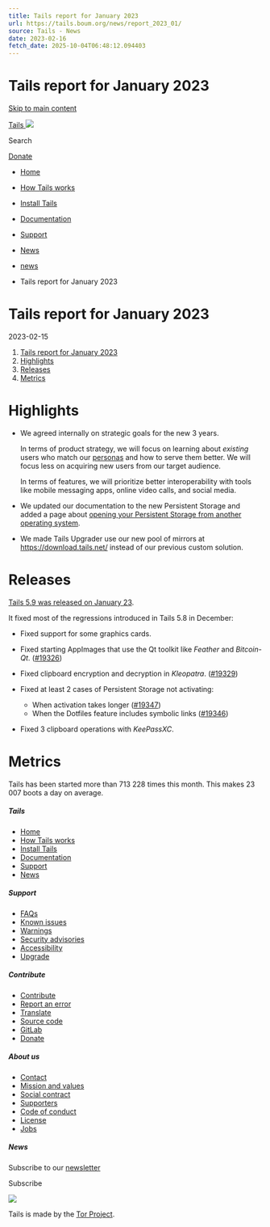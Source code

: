 ```yaml
---
title: Tails report for January 2023
url: https://tails.boum.org/news/report_2023_01/
source: Tails - News
date: 2023-02-16
fetch_date: 2025-10-04T06:48:12.094403
---
```


# Tails report for January 2023

[Skip to main content](#page-body)

[Tails
![](../../lib/logo.png)](../../index.en.html)

Search

[Donate](https://tails.net/donate/)

* [Home](../../index.en.html)
* [How Tails works](../../about/index.en.html)
* [Install Tails](../../install/index.en.html)
* [Documentation](../../doc/index.en.html)
* [Support](../../support/index.en.html)
* [News](../index.en.html)

* [news](../index.en.html)
* Tails report for January 2023

# Tails report for January 2023

2023-02-15

1. [Tails report for January 2023](#index1h1)
2. [Highlights](#index2h1)
3. [Releases](#index3h1)
4. [Metrics](#index4h1)

# Highlights

* We agreed internally on strategic goals for the new 3 years.

  In terms of product strategy, we will focus on learning about *existing*
  users who match our [personas](../../contribute/personas/) and how to serve them
  better. We will focus less on acquiring new users from our target audience.

  In terms of features, we will prioritize better interoperability with tools
  like mobile messaging apps, online video calls, and social media.
* We updated our documentation to the new Persistent Storage and added a page
  about [opening your Persistent Storage from another operating
  system](../../doc/persistent_storage/open/index.en.html).
* We made Tails Upgrader use our new pool of mirrors at
  <https://download.tails.net/> instead of our previous custom solution.

# Releases

[Tails 5.9 was released on January 23](../version_5.9/).

It fixed most of the regressions introduced in Tails 5.8 in December:

* Fixed support for some graphics cards.
* Fixed starting AppImages that use the Qt toolkit like *Feather* and
  *Bitcoin-Qt*. ([#19326](https://gitlab.tails.boum.org/tails/tails/-/issues/19326))
* Fixed clipboard encryption and decryption in *Kleopatra*. ([#19329](https://gitlab.tails.boum.org/tails/tails/-/issues/19329))
* Fixed at least 2 cases of Persistent Storage not activating:

  + When activation takes longer ([#19347](https://gitlab.tails.boum.org/tails/tails/-/issues/19347))
  + When the Dotfiles feature includes symbolic links ([#19346](https://gitlab.tails.boum.org/tails/tails/-/issues/19346))
* Fixed 3 clipboard operations with *KeePassXC*.

# Metrics

Tails has been started more than 713 228 times this month. This makes 23 007
boots a day on average.

##### Tails

* [Home](../../index.en.html)
* [How Tails works](../../about/index.en.html)
* [Install Tails](../../install/index.en.html)
* [Documentation](../../nav/doc/index.en.html)
* [Support](../../support/index.en.html)
* [News](../index.en.html)

##### Support

* [FAQs](../../support/faq/index.en.html)
* [Known issues](../../support/known_issues/index.en.html)
* [Warnings](../../doc/about/warnings/index.en.html)
* [Security advisories](../../security/index.en.html)
* [Accessibility](../../doc/first_steps/accessibility/index.en.html)
* [Upgrade](../../doc/upgrade/index.en.html)

##### Contribute

* [Contribute](../../contribute/index.en.html)
* [Report an error](../../doc/first_steps/whisperback/index.en.html)
* [Translate](../../contribute/how/translate/)
* [Source code](../../contribute/how/code/)
* [GitLab](https://gitlab.tails.boum.org/tails/tails/-/issues)
* [Donate](../../donate/index.en.html)

##### About us

* [Contact](../../doc/about/contact/index.en.html)
* [Mission and values](../../contribute/mission/)
* [Social contract](https://community.torproject.org/policies/social_contract/)
* [Supporters](https://www.torproject.org/about/supporters/)
* [Code of conduct](https://community.torproject.org/policies/code_of_conduct/)
* [License](../../doc/about/license/index.en.html)
* [Jobs](../../jobs/)

##### News

Subscribe to our [newsletter](../index.en.html)

Subscribe

![](../../lib/tor-black.png)

Tails is made by the [Tor Project](https://torproject.org/).